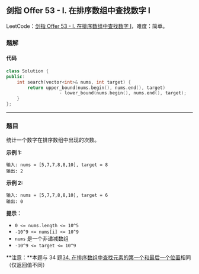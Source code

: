 ## 剑指 Offer 53 - I. 在排序数组中查找数字 I

LeetCode：[剑指 Offer 53 - I. 在排序数组中查找数字 I](https://leetcode.cn/problems/zai-pai-xu-shu-zu-zhong-cha-zhao-shu-zi-lcof/)，难度：简单。

### 题解

#### 代码

```c++
class Solution {
public:
    int search(vector<int>& nums, int target) {
        return upper_bound(nums.begin(), nums.end(), target) 
                    - lower_bound(nums.begin(), nums.end(), target);
    }
};
```



---



### 题目

统计一个数字在排序数组中出现的次数。

 

**示例 1:**

```
输入: nums = [5,7,7,8,8,10], target = 8
输出: 2
```

**示例 2:**

```
输入: nums = [5,7,7,8,8,10], target = 6
输出: 0
```

 

**提示：**

- `0 <= nums.length <= 10^5`
- `-10^9 <= nums[i] <= 10^9`
- `nums` 是一个非递减数组
- `-10^9 <= target <= 10^9`

 

**注意：**本题与 34 题[34. 在排序数组中查找元素的第一个和最后一个位置](https://leetcode.cn/problems/find-first-and-last-position-of-element-in-sorted-array/)相同（仅返回值不同）


